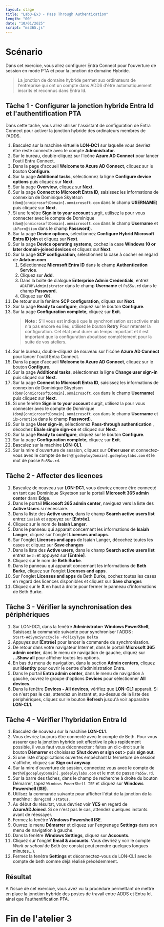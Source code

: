 ```yaml
---
layout: stage
title: "Lab3-Ex3 - Pass Through Authentication"
length: "00"
date: "10/01/2025"
script: "ms365.js"
---
```

# Scénario
Dans cet exercice, vous allez configurer Entra Connect pour l'ouverture de session en mode PTA et pour la jonction de domaine Hybride.  
> La jonction de domaine hybride permet aux ordinateurs de l'entreprise qui ont un compte dans ADDS d'être automatiquement inscrits et reconnus dans Entra Id.  

## Tâche 1 - Configurer la jonction hybride Entra Id et l'authentification PTA
Dans cette tâche, vous allez utiliser l'assistant de configuration de Entra Connect pour activer la jonction hybride des ordinateurs membres de l'ADDS.
1. Basculez sur la machine virtuelle **LON-DC1** sur laquelle vous devriez être resté connecté avec le compte **Administrator**.
1. Sur le bureau, double-cliquez sur l'icône **Azure AD Connect** pour lancer l'outil Entra Connect.
1. Dans la page d'accueil **Welcome to Azure AD Connect**, cliquez sur le bouton **Configure**.
1. Sur la page **Additional tasks**, sélectionnez la ligne **Configure device options** puis cliquez sur **Next**.
1. Sur la page **Overview**, cliquez sur **Next**.
1. Sur la page **Connect to Microsoft Entra ID**, saisissez les informations de connexion de Dominique Skyetson (```dom@[onmicrosoftDomain].onmicrosoft.com``` dans le champ **USERNAME**) puis cliquez sur **Next**.
1. Si une fenêtre **Sign in to your account** surgit, utilisez la pour vous connecter avec le compte de Dominique (```dom@[onmicrosoftDomain].onmicrosoft.com``` dans le champ **Username** et ```ibForm@tion``` dans le champ **Password**).
1. Sur la page **Device options**, sélectionnez **Configure Hybrid Microsoft Entra ID join** et cliquez sur **Next**.
1. Sur la page **Device operating systems**, cochez la case **Windows 10 or later domain-joined devices** et cliquez sur **Next**.
1. Sur la page **SCP configuration**, sélectionnez la case à cocher en regard de **Adatum.com**
	1. Sélectionnez **Microsoft Entra ID** dans le champ **Authentication Service**.
	1. Cliquez sur **Add**.
	1. Dans la boite de dialogue **Enterprise Admin Credentials**, entrez ```ADATUM\Administrator``` dans le champ **Username** et ```Pa55w.rd``` dans le champ **Password**.
	1. Cliquez sur **OK**.
1. De retour sur la fenêtre **SCP configuration**, cliquez sur **Next**.
1. Sur la page **Ready to configure**, cliquez sur le bouton **Configure**.
1. Sur la page **Configuration complete**, cliquez sur **Exit**.
	> **Note :** S'il vous est indiqué que la synchronisation est activée mais n'a pas encore eu lieu, utilisez le bouton **Retry** Pour retenter la configuration. Cet état peut durer un temps important et il est important que la configuration aboutisse complètement pour la suite de vos ateliers.  
1. Sur le bureau, double-cliquez de nouveau sur l'icône **Azure AD Connect** pour lancer l'outil Entra Connect.
1. Dans la page d'accueil **Welcome to Azure AD Connect**, cliquez sur le bouton **Configure**.
1. Sur la page **Additional tasks**, sélectionnez la ligne **Change user sign-in** puis cliquez sur **Next**.
1. Sur la page **Connect to Microsoft Entra ID**, saisissez les informations de connexion de Dominique Skyetson (```dom@[onmicrosoftDomain].onmicrosoft.com``` dans le champ **Username**) puis cliquez sur **Next**.
1. Si une fenêtre **Sign in to your account** surgit, utilisez la pour vous connecter avec le compte de Dominique (```dom@[onmicrosoftDomain].onmicrosoft.com``` dans le champ **Username** et ```ibForm@tion``` dans le champ **Password**).
1. Sur la page **User sign-in**, sélectionnez **Pass-through authentication** , décochez **Ebale single sign-on** et cliquez sur **Next**.
1. Sur la page **Ready to configure**, cliquez sur le bouton **Configure**.
1. Sur la page **Configuration complete**, cliquez sur **Exit**.
1. Basculez sur la machine **LON-CL1**.
1. Sur la mire d'ouverture de session, cliquez sur **Other user** et connectez-vous avec le compte de  ```Beth@[godeployDomain].godeploylabs.com``` et le mot de passe ```Pa55w.rd```.

## Tâche 2 - Affecter des licences
1. Basculez de nouveau sur **LON-DC1**, vous devriez encore être connecté en tant que Dominique Skyetson sur le portail **Microsoft 365 admin center** dans **Edge**.
1. Dans le portail **Microsoft 365 admin center**, naviguez vers la liste des **Active Users** si nécessaire.
1. Dans la liste des **Active users**, dans le champ **Search active users list** entrez ```isaiah``` et appuyez sur **[Entrée]**.
1. Cliquez sur le nom de **Isaiah Langer**.
1. Dans le panneau qui apparait concernant les informations de **Isaiah Langer**, cliquez sur l'onglet **Licenses and apps**.
1. Sur l'onglet **Licenses and apps** de Isaiah Langer, décochez toutes les cases et cliquez sur **Save changes**
1. Dans la liste des **Active users**, dans le champ **Search active users list** entrez ```beth``` et appuyez sur **[Entrée]**.
1. Cliquez sur le nom de **Beth Burke**.
1. Dans le panneau qui apparait concernant les informations de **Beth Burke**, cliquez sur l'onglet **Licenses and apps**.
1. Sur l'onglet **Licenses and apps** de Beth Burke, cochez toutes les cases en regard des licences disponibles et cliquez sur **Save changes**
1. Cliquez sur le **X** en haut à droite pour fermer le panneau d'informations de Beth Burke.

## Tâche 3 - Vérifier la synchronisation des périphériques
1. Sur LON-DC1, dans la fenêtre **Administrator: Windows PowerShell**, Saisissez la commande suivante pour synchroniser l'ADDS :  
   ```Start-AdSyncSyncCycle -PolicyType Delta```
1. Appuyez sur **[Entrée]** pour lancer la commande de synchronisation.
1. De retour dans votre navigateur Internet, dans le portail **Microsoft 365 admin center**, dans le menu de navigation de gauche, cliquez sur **...Show all** pour afficher toutes les options.
1. En bas du menu de navigation, dans la section **Admin centers**, cliquez sur **Identity** pour ouvrir le centre d'administration Entra.
1. Dans le portail **Entra admin center**, dans le menu de navigation à gauche, ouvrez le groupe d'options **Devices** pour sélectionner **All devices**.
1. Dans la fenêtre **Devices - All devices**, vérifiez que **LON-CL1** apparait. Si ce n'est pas le cas, attendez un instant et, au-dessus de la liste des périphériques, cliquez sur le bouton **Refresh** jusqu'à voir apparaitre **LON-CL1**.

## Tâche 4 - Vérifier l'hybridation Entra Id
1. Basculez de nouveau sur la machine **LON-CL1**.
1. Vous devriez toujours être connecté avec le compte de Beth. Pour vous assurer que la jonction hybride soit effective le plus rapidement possible, il vous faut vous déconnecter : faites un clic-droit sur le bouton **Démarrer** et choisissez **Shut down or sign out >** puis **sign out**.
1. Si une liste d'applications ouvertes empêchant la fermeture de session s'affiche, cliquez sur **Sign out anyway**.
1. Sur la mire d'ouverture de session, connectez vous avec le compte de  ```Beth@[godeployDomain].godeploylabs.com``` et le mot de passe ```Pa55w.rd```.
1. Sur la barre des tâches, dans le champ de recherche à droite du bouton Démarrer, tapez ```Windows PowerShell ISE``` et cliquez sur **Windows Powershell (ISE)**.
1. Utilisez la commande suivante pour afficher l'état de la jonction de la machine : ```dsregcmd /status```.
1. Au début du résultat, vous devriez voir **YES** en regard de **AzureADJoined**. Si ce n'est pas le cas, attendez quelques instants avant de réessayer.
1. Fermez la fenêtre **Windows Powershell ISE**.
1. Ouvrez le menu **Démarrer** et cliquez sur l'engrenage **Settings** dans son menu de navigation à gauche.
1. Dans la fenêtre **Windows Settings**, cliquez sur **Accounts**.
1. Cliquez sur l'onglet **Email & accounts**. Vous devriez y voir le compte *Work or school* de Beth (ce constat peut prendre quelques longues minutes...).
1. Fermez la fenêtre **Settings** et déconnectez-vous de LON-CL1 avec le compte de beth comme déjà réalisé précédemment.

## Résultat
A l'issue de cet exercice, vous avez vu la procédure permettant de mettre en place la jonction hybride des postes de travail entre ADDS et Entra Id, ainsi que l'authentification PTA.

# Fin de l'atelier 3